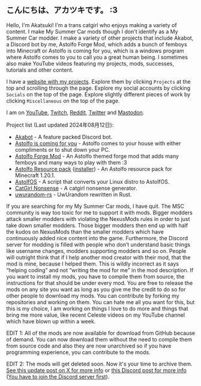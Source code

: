 ## こんにちは、アカツキです。 :3

Hello, I'm Akatsuki! I'm a trans catgirl who enjoys making a variety of content. I make My Summer Car mods though I don't identify as a My Summer Car modder. I make a variety of other projects that include Akabot, a Discord bot by me, Astolfo Forge Mod, which adds a bunch of femboys into Minecraft or Astolfo is coming for you, which is a windows program where Astolfo comes to you to call you a great human being. I sometimes also make YouTube videos featuring my projects, mods, successes, tutorials and other content.

I have a [website with my projects](https://akatsuki.nekoweb.org/). Explore them by clicking `Projects` at the top and scrolling through the page. Explore my social accounts by clicking `Socials` on the top of the page. Explore slightly different pieces of work by clicking `Miscellaneous` on the top of the page.

I am on [YouTube](https://youtube.com/@Akatsuki2555), [Twitch](https://twitch.tv/Akatsuki2555), [Reddit](https://reddit.com/u/Akatsuki_2555), [Twitter](https://twitter.com/@Akatsuki2555) and [Mastodon](https://mastodon.catgirl.cloud/deck/@Akatsuki).

Project list (Last updated 2024年08月12日):

- [Akabot](https://akatsuki.nekoweb.org/project/akabot) - A feature packed Discord bot.
- [Astolfo is coming for you](https://github.com/Akatsuki2555/AstolfoIsComingForYou/releases) - Astolfo comes to your house with either compliments or to shut down your PC.
- [Astolfo Forge Mod](https://github.com/Akatsuki2555/AstolfoForge/releases) - An Astolfo themed forge mod that adds many femboys and many ways to play with them :3
- [Astolfo Resource pack](https://github.com/Akatsuki2555/AstolfoResourcePack) ([installer](https://github.com/Akatsuki2555/AstolfoResourcePackInstaller/releases/)) - An Astolfo resource pack for Minecraft 1.20.1.
- [AstolfOS](https://github.com/Akatsuki2555/AstolfOS/wiki/) - A script that converts your Linux distro to AstolfOS.
- [CatGirl Nonsense](https://akatsuki.nekoweb.org/project/catgirlnonsense/) - A catgirl nonsense generator.
- [uwurandom-rs](https://github.com/Akatsuki2555/uwurandom-rs/) - UwUrandom rewritten in Rust.

If you are searching for my My Summer Car mods, I have quit. The MSC community is way too toxic for me to support it with mods. Bigger modders attack smaller modders with violating the NexusMods rules in order to just take down smaller modders. Those bigger modders then end up with half the kudos on NexusMods than the smaller modders which have continuously added nice content into the game. Furthermore, the Discord server for modding is filled with people who don’t understand basic things like username changes, modders supporting modders and so on. People will outright think that if I help another mod creator with their mod, that the mod is mine, because I helped them. This is wildly incorrect as it says “helping coding” and not “writing the mod for me” in the mod description. If you want to install my mods, you have to compile them from source, the instructions for that should be under every mod. You are free to release the mods on any site you want as long as you give me the credit to do so for other people to download my mods. You can contribute by forking my repositories and working on them. You can hate me all you want for this, but this is my choice, I am working on things I love to do more and things that bring me more value, like recent Celeste videos on my YouTube channel which have blown up within a week.

EDIT 1: All of the mods are now available for download from GitHub because of demand. You can now download them without the need to compile them from source code and also they are now unarchived so if you have programming experience, you can contribute to the mods.

EDIT 2: The mods will get deleted soon. Now it's your time to archive them. [See this update post on X for more info](https://x.com/Akatsuki2555/status/1825511530747527527) or [this Discord post for more info](https://discord.com/channels/1217145199151681656/1217148899693953074/1275097057396264972) ([You have to join the Discord server first](https://discord.gg/YFksXpXnn6)).
